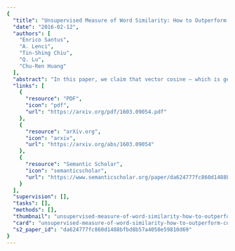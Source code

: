 ```yaml
---
{
  "title": "Unsupervised Measure of Word Similarity: How to Outperform Co-Occurrence and Vector Cosine in VSMs",
  "date": "2016-02-12",
  "authors": [
    "Enrico Santus",
    "A. Lenci",
    "Tin-Shing Chiu",
    "Q. Lu",
    "Chu-Ren Huang"
  ],
  "abstract": "In this paper, we claim that vector cosine – which is generally considered among the most efficient unsupervised measures for identifying word similarity in Vector Space Models – can be outperformed by an unsupervised measure that calculates the extent of the intersection among the most mutually dependent contexts of the target words. To prove it, we describe and evaluate APSyn, a variant of the Average Precision that, without any optimization, outperforms the vector cosine and the co-occurrence on the standard ESL test set, with an improvement ranging between +9.00% and +17.98%, depending on the number of chosen top contexts.",
  "links": [
    {
      "resource": "PDF",
      "icon": "pdf",
      "url": "https://arxiv.org/pdf/1603.09054.pdf"
    },
    {
      "resource": "arXiv.org",
      "icon": "arxiv",
      "url": "https://arxiv.org/abs/1603.09054"
    },
    {
      "resource": "Semantic Scholar",
      "icon": "semanticscholar",
      "url": "https://www.semanticscholar.org/paper/da624777fc860d1488bfbd8b57a4050e59810d69"
    }
  ],
  "supervision": [],
  "tasks": [],
  "methods": [],
  "thumbnail": "unsupervised-measure-of-word-similarity-how-to-outperform-co-occurrence-and-vector-cosine-in-vsms-thumb.jpg",
  "card": "unsupervised-measure-of-word-similarity-how-to-outperform-co-occurrence-and-vector-cosine-in-vsms-card.jpg",
  "s2_paper_id": "da624777fc860d1488bfbd8b57a4050e59810d69"
}
---
```


